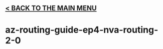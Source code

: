 ## [< BACK TO THE MAIN MENU](https://github.com/cynthiatreger/az-routing-guide-intro)
# az-routing-guide-ep4-nva-routing-2-0
